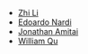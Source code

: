 - [Zhi Li](https://github.com/lzblack)
- [Edoardo Nardi](https://github.com/edoardonardi)
- [Jonathan Amitai](https://github.com/jamitai/oim3640-first-contributions-2024fall)
- [William Qu](https://github.com/willq123)
